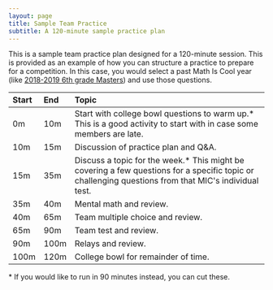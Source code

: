 ```yaml
---
layout: page
title: Sample Team Practice
subtitle: A 120-minute sample practice plan
---
```


This is a sample team practice plan designed for a 120-minute session. This is provided as an example of how you can structure
a practice to prepare for a competition. In this case, you would select a past Math Is Cool year (like 
<a href="http://www.academicsarecool.com/#/samples" target="_blank">2018-2019 6th grade Masters</a>) and use those questions.

| Start | End | Topic |
| :--- | :--- | :--- |
| 0m | 10m | Start with college bowl questions to warm up.* This is a good activity to start with in case some members are late.
| 10m | 15m | Discussion of practice plan and Q&A.
| 15m | 35m | Discuss a topic for the week.* This might be covering a few questions for a specific topic or challenging questions from that MIC's individual test.
| 35m | 40m | Mental math and review.
| 40m | 65m | Team multiple choice and review.
| 65m | 90m | Team test and review.
| 90m | 100m | Relays and review.
| 100m | 120m | College bowl for remainder of time.

\* If you would like to run in 90 minutes instead, you can cut these.
